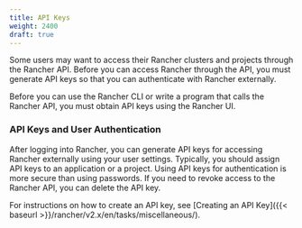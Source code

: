 ```yaml
---
title: API Keys
weight: 2400
draft: true
---
```


Some users may want to access their Rancher clusters and projects through the Rancher API. Before you can access Rancher through the API, you must generate API keys so that you can authenticate with Rancher externally.

Before you can use the Rancher CLI or write a program that calls the Rancher API, you must obtain API keys using the Rancher UI.

### API Keys and User Authentication

After logging into Rancher, you can generate API keys for accessing Rancher externally using your user settings. Typically, you should assign API keys to an application or a project. Using API keys for authentication is more secure than using passwords. If you need to revoke access to the Rancher API, you can delete the API key.

For instructions on how to create an API key, see [Creating an API Key]({{< baseurl >}}/rancher/v2.x/en/tasks/miscellaneous/).
